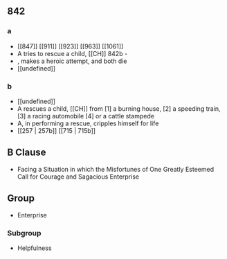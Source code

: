 ## 842
### a
- [[847]] [[911]] [[923]] [[963]] [[1061]] 
- A tries to rescue a child, [[CH]] 842b -
- , makes a heroic attempt, and both die
- [[undefined]] 

### b
- [[undefined]] 
- A rescues a child, [[CH]] from [1] a burning house, [2] a speeding train, [3] a racing automobile [4] or a cattle stampede
- A, in performing a rescue, cripples himself for life
- [[257 | 257b]] [[715 | 715b]] 

## B Clause
- Facing a Situation in which the Misfortunes of One Greatly Esteemed Call for Courage and Sagacious Enterprise

## Group
- Enterprise

### Subgroup
- Helpfulness

